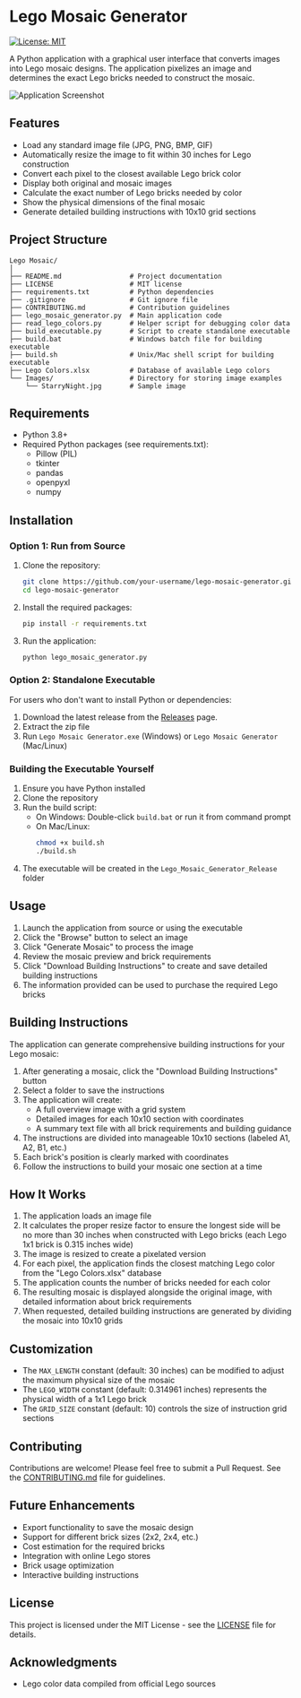 # Lego Mosaic Generator

[![License: MIT](https://img.shields.io/badge/License-MIT-yellow.svg)](https://opensource.org/licenses/MIT)

A Python application with a graphical user interface that converts images into Lego mosaic designs. The application pixelizes an image and determines the exact Lego bricks needed to construct the mosaic.

![Application Screenshot](screenshots/screenshot.png)

## Features

- Load any standard image file (JPG, PNG, BMP, GIF)
- Automatically resize the image to fit within 30 inches for Lego construction
- Convert each pixel to the closest available Lego brick color
- Display both original and mosaic images
- Calculate the exact number of Lego bricks needed by color
- Show the physical dimensions of the final mosaic
- Generate detailed building instructions with 10x10 grid sections

## Project Structure

```
Lego Mosaic/
│
├── README.md                 # Project documentation
├── LICENSE                   # MIT license
├── requirements.txt          # Python dependencies
├── .gitignore                # Git ignore file
├── CONTRIBUTING.md           # Contribution guidelines
├── lego_mosaic_generator.py  # Main application code
├── read_lego_colors.py       # Helper script for debugging color data
├── build_executable.py       # Script to create standalone executable
├── build.bat                 # Windows batch file for building executable
├── build.sh                  # Unix/Mac shell script for building executable
├── Lego Colors.xlsx          # Database of available Lego colors
└── Images/                   # Directory for storing image examples
    └── StarryNight.jpg       # Sample image
```

## Requirements

- Python 3.8+
- Required Python packages (see requirements.txt):
  - Pillow (PIL)
  - tkinter
  - pandas
  - openpyxl
  - numpy

## Installation

### Option 1: Run from Source

1. Clone the repository:
   ```bash
   git clone https://github.com/your-username/lego-mosaic-generator.git
   cd lego-mosaic-generator
   ```

2. Install the required packages:
   ```bash
   pip install -r requirements.txt
   ```

3. Run the application:
   ```bash
   python lego_mosaic_generator.py
   ```

### Option 2: Standalone Executable

For users who don't want to install Python or dependencies:

1. Download the latest release from the [Releases](https://github.com/your-username/lego-mosaic-generator/releases) page.
2. Extract the zip file
3. Run `Lego Mosaic Generator.exe` (Windows) or `Lego Mosaic Generator` (Mac/Linux)

### Building the Executable Yourself

1. Ensure you have Python installed
2. Clone the repository
3. Run the build script:
   - On Windows: Double-click `build.bat` or run it from command prompt
   - On Mac/Linux: 
     ```bash
     chmod +x build.sh
     ./build.sh
     ```
4. The executable will be created in the `Lego_Mosaic_Generator_Release` folder

## Usage

1. Launch the application from source or using the executable
2. Click the "Browse" button to select an image
3. Click "Generate Mosaic" to process the image
4. Review the mosaic preview and brick requirements
5. Click "Download Building Instructions" to create and save detailed building instructions
6. The information provided can be used to purchase the required Lego bricks

## Building Instructions

The application can generate comprehensive building instructions for your Lego mosaic:

1. After generating a mosaic, click the "Download Building Instructions" button
2. Select a folder to save the instructions
3. The application will create:
   - A full overview image with a grid system
   - Detailed images for each 10x10 section with coordinates
   - A summary text file with all brick requirements and building guidance
4. The instructions are divided into manageable 10x10 sections (labeled A1, A2, B1, etc.)
5. Each brick's position is clearly marked with coordinates
6. Follow the instructions to build your mosaic one section at a time

## How It Works

1. The application loads an image file
2. It calculates the proper resize factor to ensure the longest side will be no more than 30 inches when constructed with Lego bricks (each Lego 1x1 brick is 0.315 inches wide)
3. The image is resized to create a pixelated version
4. For each pixel, the application finds the closest matching Lego color from the "Lego Colors.xlsx" database
5. The application counts the number of bricks needed for each color
6. The resulting mosaic is displayed alongside the original image, with detailed information about brick requirements
7. When requested, detailed building instructions are generated by dividing the mosaic into 10x10 grids

## Customization

- The `MAX_LENGTH` constant (default: 30 inches) can be modified to adjust the maximum physical size of the mosaic
- The `LEGO_WIDTH` constant (default: 0.314961 inches) represents the physical width of a 1x1 Lego brick
- The `GRID_SIZE` constant (default: 10) controls the size of instruction grid sections

## Contributing

Contributions are welcome! Please feel free to submit a Pull Request. See the [CONTRIBUTING.md](CONTRIBUTING.md) file for guidelines.

## Future Enhancements

- Export functionality to save the mosaic design
- Support for different brick sizes (2x2, 2x4, etc.)
- Cost estimation for the required bricks
- Integration with online Lego stores
- Brick usage optimization
- Interactive building instructions

## License

This project is licensed under the MIT License - see the [LICENSE](LICENSE) file for details.

## Acknowledgments

- Lego color data compiled from official Lego sources 